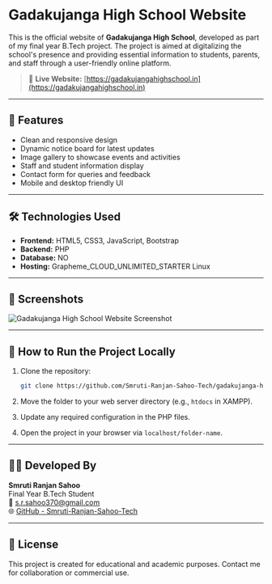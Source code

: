 # Gadakujanga High School Website

This is the official website of **Gadakujanga High School**, developed as part of my final year B.Tech project. The project is aimed at digitalizing the school's presence and providing essential information to students, parents, and staff through a user-friendly online platform.

> 🔗 **Live Website:** [https://gadakujangahighschool.in](https://gadakujangahighschool.in)

---

## 📌 Features

- Clean and responsive design
- Dynamic notice board for latest updates
- Image gallery to showcase events and activities
- Staff and student information display
- Contact form for queries and feedback
- Mobile and desktop friendly UI

---

## 🛠️ Technologies Used

- **Frontend:** HTML5, CSS3, JavaScript, Bootstrap
- **Backend:** PHP
- **Database:** NO
- **Hosting:** Grapheme_CLOUD_UNLIMITED_STARTER Linux

---

## 📸 Screenshots

![Gadakujanga High School Website Screenshot](https://raw.githubusercontent.com/Smruti-Ranjan-Sahoo-Tech/gadakujanga-highschool-website/cd3231360d18030d81c89435d0b8326fb5fe36e8/screencapture-gadakujangahighschool-in-2025-04-23-14_58_48%20(1).png)

---

## 🚀 How to Run the Project Locally

1. Clone the repository:
   ```bash
   git clone https://github.com/Smruti-Ranjan-Sahoo-Tech/gadakujanga-highschool-website.git
   ```

2. Move the folder to your web server directory (e.g., `htdocs` in XAMPP).

3. Update any required configuration in the PHP files.

4. Open the project in your browser via `localhost/folder-name`.

---

## 👨‍💻 Developed By

**Smruti Ranjan Sahoo**  
Final Year B.Tech Student  
📧 [s.r.sahoo370@gmail.com](mailto:s.r.sahoo370@gmail.com)  
🌐 [GitHub - Smruti-Ranjan-Sahoo-Tech](https://github.com/Smruti-Ranjan-Sahoo-Tech)

---

## 📄 License

This project is created for educational and academic purposes. Contact me for collaboration or commercial use.

